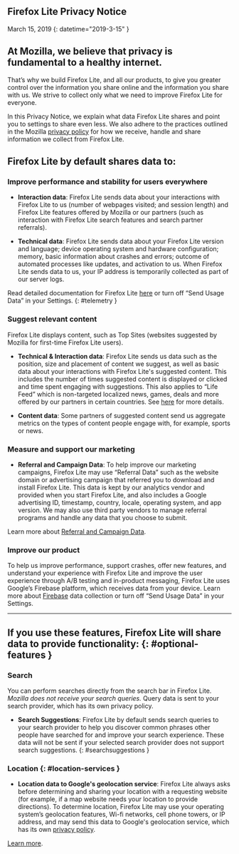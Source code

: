## <span class="privacy-header-firefox-lite">Firefox Lite</span> <span class="privacy-header-policy">Privacy Notice</span>

March 15, 2019
{: datetime="2019-3-15" }

## At Mozilla, we believe that privacy is fundamental to a healthy internet.

That’s why we build Firefox Lite, and all our products, to give you greater control over the information you share online and the information you share with us. We strive to collect only what we need to improve Firefox Lite for everyone.

In this Privacy Notice, we explain what data Firefox Lite shares and point you to settings to share even less. We also adhere to the practices outlined in the Mozilla [privacy policy](https://www.mozilla.org/privacy/) for how we receive, handle and share information we collect from Firefox Lite.

## Firefox Lite by default shares data to:

### Improve performance and stability for users everywhere

* __Interaction data__: Firefox Lite sends data about your interactions with Firefox Lite to us (number of webpages visited; and session length) and Firefox Lite features offered by Mozilla or our partners (such as interaction with Firefox Lite search features and search partner referrals).

* __Technical data__: Firefox Lite sends data about your Firefox Lite version and language; device operating system and hardware configuration; memory, basic information about crashes and errors; outcome of automated processes like updates, and activation to us. When Firefox Lite sends data to us, your IP address is temporarily collected as part of our server logs.

Read detailed documentation for Firefox Lite [here](https://support.mozilla.org/kb/send-usage-data-firefox-mobile-devices) or turn off “Send Usage Data” in your Settings.
{: #telemetry }

### Suggest relevant content

Firefox Lite displays content, such as Top Sites (websites suggested by Mozilla for first-time Firefox Lite users).

* __Technical & Interaction data__: Firefox Lite sends us data such as the position, size and placement of content we suggest, as well as basic data about your interactions with Firefox Lite's suggested content. This includes the number of times suggested content is displayed or clicked and time spent engaging with suggestions. This also applies to “Life Feed” which is non-targeted localized news, games, deals and more offered by our partners in certain countries.  See [here](https://support.mozilla.org/kb/life-feed-firefox-lite) for more details.   

* __Content data__: Some partners of suggested content send us aggregate metrics on the types of content people engage with, for example, sports or news.  


### Measure and support our marketing

* __Referral and Campaign Data__: To help improve our marketing campaigns, Firefox Lite may use “Referral Data” such as the website domain or advertising campaign that referred you to download and install Firefox Lite. This data is kept by our analytics vendor and provided when you start Firefox Lite, and also includes a Google advertising ID, timestamp, country, locale, operating system, and app version.  We may also use third party vendors to manage referral programs and handle any data that you choose to submit.  

Learn more about [Referral and Campaign Data](https://github.com/mozilla-tw/Rocket/wiki/Telemetry#install-campaign-tracking). 

### Improve our product

To help us improve performance, support crashes, offer new features, and understand your experience with Firefox Lite and improve the user experience through A/B testing and in-product messaging, Firefox Lite uses Google’s Firebase platform, which receives data from your device.  Learn more about [Firebase](https://support.google.com/firebase/answer/6318039?hl=en) data collection or  turn off “Send Usage Data” in your Settings. 

---

## If you use these features, Firefox Lite will share data to provide functionality: {: #optional-features }

### Search

You can perform searches directly from the search bar in Firefox Lite. _Mozilla does not receive your search queries._ Query data is sent to your search provider, which has its own privacy policy.

* __Search Suggestions__: Firefox Lite by default sends search queries to your search provider to help you discover common phrases other people have searched for and improve your search experience. These data will not be sent if your selected search provider does not support search suggestions.
{: #searchsuggestions }
    
### Location {: #location-services }

* __Location data to Google's geolocation service__: Firefox Lite always asks before determining and sharing your location with a requesting website (for example, if a map website needs your location to provide directions). To determine location, Firefox Lite may use your operating system’s geolocation features, Wi-fi networks, cell phone towers, or IP address, and may send this data to Google's geolocation service, which has its own [privacy policy](https://www.google.com/privacy/lsf.html).

[Learn more](https://www.mozilla.org/firefox/geolocation/).
